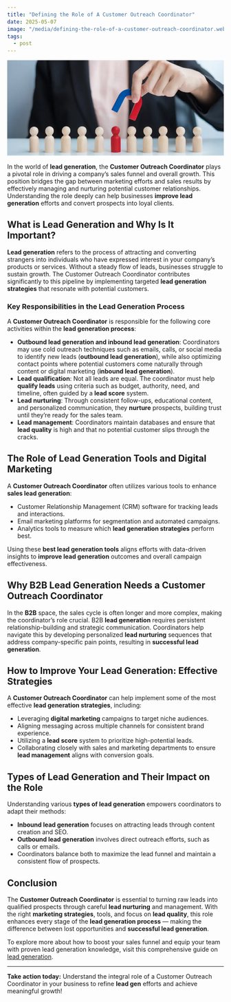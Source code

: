 ```yaml
---
title: "Defining the Role of A Customer Outreach Coordinator"
date: 2025-05-07
image: "/media/defining-the-role-of-a-customer-outreach-coordinator.webp"
tags:
  - post
---
```


![Defining the Role of A Customer Outreach Coordinator](/media/defining-the-role-of-a-customer-outreach-coordinator.webp)

In the world of **lead generation**, the **Customer Outreach Coordinator** plays a pivotal role in driving a company’s sales funnel and overall growth. This position bridges the gap between marketing efforts and sales results by effectively managing and nurturing potential customer relationships. Understanding the role deeply can help businesses **improve lead generation** efforts and convert prospects into loyal clients.

## What is Lead Generation and Why Is It Important?

**Lead generation** refers to the process of attracting and converting strangers into individuals who have expressed interest in your company’s products or services. Without a steady flow of leads, businesses struggle to sustain growth. The Customer Outreach Coordinator contributes significantly to this pipeline by implementing targeted **lead generation strategies** that resonate with potential customers.

### Key Responsibilities in the Lead Generation Process

A **Customer Outreach Coordinator** is responsible for the following core activities within the **lead generation process**:

- **Outbound lead generation and inbound lead generation**: Coordinators may use cold outreach techniques such as emails, calls, or social media to identify new leads (**outbound lead generation**), while also optimizing contact points where potential customers come naturally through content or digital marketing (**inbound lead generation**).
- **Lead qualification**: Not all leads are equal. The coordinator must help **qualify leads** using criteria such as budget, authority, need, and timeline, often guided by a **lead score** system.
- **Lead nurturing**: Through consistent follow-ups, educational content, and personalized communication, they **nurture** prospects, building trust until they’re ready for the sales team.
- **Lead management**: Coordinators maintain databases and ensure that **lead quality** is high and that no potential customer slips through the cracks.

## The Role of Lead Generation Tools and Digital Marketing

A **Customer Outreach Coordinator** often utilizes various tools to enhance **sales lead generation**:

- Customer Relationship Management (CRM) software for tracking leads and interactions.
- Email marketing platforms for segmentation and automated campaigns.
- Analytics tools to measure which **lead generation strategies** perform best.
  
Using these **best lead generation tools** aligns efforts with data-driven insights to **improve lead generation** outcomes and overall campaign effectiveness.

## Why B2B Lead Generation Needs a Customer Outreach Coordinator

In the **B2B** space, the sales cycle is often longer and more complex, making the coordinator’s role crucial. B2B **lead generation** requires persistent relationship-building and strategic communication. Coordinators help navigate this by developing personalized **lead nurturing** sequences that address company-specific pain points, resulting in **successful lead generation**.

## How to Improve Your Lead Generation: Effective Strategies

A **Customer Outreach Coordinator** can help implement some of the most effective **lead generation strategies**, including:

- Leveraging **digital marketing** campaigns to target niche audiences.
- Aligning messaging across multiple channels for consistent brand experience.
- Utilizing a **lead score** system to prioritize high-potential leads.
- Collaborating closely with sales and marketing departments to ensure **lead management** aligns with conversion goals.

## Types of Lead Generation and Their Impact on the Role

Understanding various **types of lead generation** empowers coordinators to adapt their methods:

- **Inbound lead generation** focuses on attracting leads through content creation and SEO.
- **Outbound lead generation** involves direct outreach efforts, such as calls or emails.
- Coordinators balance both to maximize the lead funnel and maintain a consistent flow of prospects.

## Conclusion

The **Customer Outreach Coordinator** is essential to turning raw leads into qualified prospects through careful **lead nurturing** and management. With the right **marketing strategies**, tools, and focus on **lead quality**, this role enhances every stage of the **lead generation process** — making the difference between lost opportunities and **successful lead generation**.

To explore more about how to boost your sales funnel and equip your team with proven lead generation knowledge, visit this comprehensive guide on [lead generation](https://leadcraftr.com/posts/lead-generation/).

---

**Take action today:** Understand the integral role of a Customer Outreach Coordinator in your business to refine **lead gen** efforts and achieve meaningful growth!
